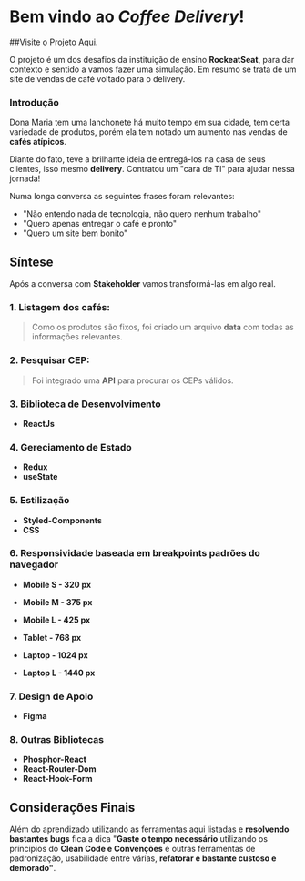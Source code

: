 # Bem vindo ao *Coffee Delivery*!

##Visite o Projeto [Aqui](https://coffee-delivery-lilac-eight.vercel.app/).

O projeto é um dos desafios da instituição de ensino **RockeatSeat**, para dar contexto e sentido a vamos fazer uma simulação. Em resumo se trata de um site de vendas de café voltado para o delivery.

### Introdução

Dona Maria tem uma lanchonete há muito tempo em sua cidade, tem certa variedade de produtos, porém ela tem notado um aumento nas vendas de **cafés atípicos**. 

Diante do fato, teve a brilhante ideia de entregá-los na casa de seus clientes, isso mesmo **delivery**. Contratou um "cara de TI" para ajudar nessa jornada!

Numa longa conversa as seguintes frases foram relevantes:
- "Não entendo nada de tecnologia, não quero nenhum trabalho"
- "Quero apenas entregar o café e pronto"
- "Quero um site bem bonito"

## Síntese

Após a conversa com **Stakeholder** vamos transformá-las em algo real.

### 1. Listagem dos cafés: 
> Como os produtos são fixos, foi criado um arquivo **data** com todas as informações relevantes.
 
### 2. Pesquisar CEP:
> Foi integrado uma **API** para procurar os CEPs válidos.
 
### 3. Biblioteca de Desenvolvimento
- **ReactJs**
  
### 4. Gereciamento de Estado
- **Redux**
- **useState**

### 5. Estilização
- **Styled-Components**
- **CSS**

### 6. Responsividade baseada em breakpoints padrões do navegador
- **Mobile S - 320 px**
     
- **Mobile M - 375 px**
     
- **Mobile L - 425 px**
     
- **Tablet - 768 px**
     
- **Laptop - 1024 px**
     
- **Laptop L - 1440 px**

### 7. Design de Apoio
- **Figma**

### 8. Outras Bibliotecas
- **Phosphor-React**
- **React-Router-Dom**
- **React-Hook-Form**

## Considerações Finais
Além do aprendizado utilizando as ferramentas aqui listadas e **resolvendo bastantes bugs** fica a dica "**Gaste o tempo necessário** utilizando os príncipios do **Clean Code e Convenções** e outras ferramentas de padronização, usabilidade entre várias, **refatorar e bastante custoso e demorado"**.

